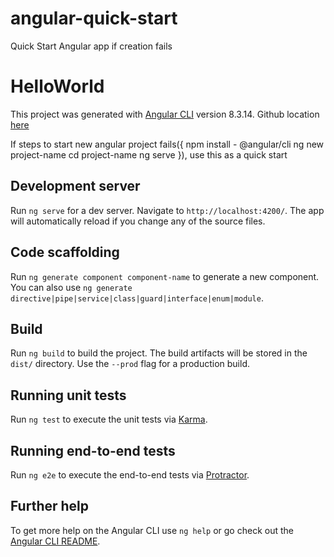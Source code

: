 # angular-quick-start
Quick Start Angular app if creation fails

# HelloWorld

This project was generated with [Angular CLI](https://github.com/angular/angular-cli) version 8.3.14.
Github location [here](https://github.com/leightonmeredith/angular-quick-start)



If steps to start new angular project fails({
    npm install - @angular/cli
    ng new project-name
    cd project-name
    ng serve
}), use this as a quick start

## Development server

Run `ng serve` for a dev server. Navigate to `http://localhost:4200/`. The app will automatically reload if you change any of the source files.

## Code scaffolding

Run `ng generate component component-name` to generate a new component. You can also use `ng generate directive|pipe|service|class|guard|interface|enum|module`.

## Build

Run `ng build` to build the project. The build artifacts will be stored in the `dist/` directory. Use the `--prod` flag for a production build.

## Running unit tests

Run `ng test` to execute the unit tests via [Karma](https://karma-runner.github.io).

## Running end-to-end tests

Run `ng e2e` to execute the end-to-end tests via [Protractor](http://www.protractortest.org/).

## Further help

To get more help on the Angular CLI use `ng help` or go check out the [Angular CLI README](https://github.com/angular/angular-cli/blob/master/README.md).

